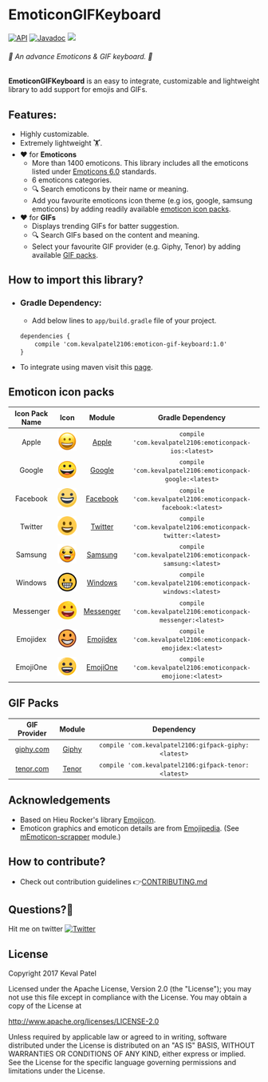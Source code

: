 # EmoticonGIFKeyboard
[![API](https://img.shields.io/badge/API-16%2B-orange.svg?style=flat)](https://android-arsenal.com/api?level=16) [![Javadoc](https://img.shields.io/badge/Javadoc-EmoticonGIFKeyboard-blue.svg)](http://kevalpatel2106.github.io/EmoticonGIFKeyboard) <a href="https://www.paypal.me/kevalpatel2106"> <img src="https://img.shields.io/badge/paypal-donate-yellow.svg" /></a>

###### 🙌 An advance Emoticons & GIF keyboard. 🙌
**EmoticonGIFKeyboard** is an easy to integrate, customizable and lightweight library to add support for emojis and GIFs.


## Features:
- Highly customizable.
- Extremely lightweight 🏋.
- ❤ for **Emoticons**
    - More than 1400 emoticons. This library includes all the emoticons listed under [Emoticons 6.0](https://emojipedia.org/unicode-6.0/) standards.
    - 6 emoticons categories.
    - 🔍 Search emoticons by their name or meaning.
    - Add you favourite emoticons icon theme (e.g ios, google, samsung emoticons) by adding readily available [emoticon icon packs](https://github.com/kevalpatel2106/EmoticonGIFKeyboard#emoticon-icon-packs).
- ❤ for **GIFs**
    - Displays trending GIFs for batter suggestion.
    - 🔍 Search GIFs based on the content and meaning.
    - Select your favourite GIF provider (e.g. Giphy, Tenor) by adding available [GIF packs](https://github.com/kevalpatel2106/EmoticonGIFKeyboard#gif-packs).


## How to import this library?
- ### Gradle Dependency:
  * Add below lines to `app/build.gradle` file of your project.
  ```
  dependencies {
      compile 'com.kevalpatel2106:emoticon-gif-keyboard:1.0'
  }
  ```
- To integrate using maven visit this [page](https://github.com/kevalpatel2106/EmoticonGIFKeyboard/blob/master/IMPORT.md).


## Emoticon icon packs
|Icon Pack Name|Icon|Module|Gradle Dependency|
|:---:|:---:|:---:|:---:|
|Apple|![Grinning Emoji](/emoticonpack-ios/art/grinning-face_1f600.png)|[Apple](https://github.com/kevalpatel2106/EmoticonGIFKeyboard/tree/master/emoticonpack-ios)|`compile 'com.kevalpatel2106:emoticonpack-ios:<latest>`|
|Google|![Grinning Emoji](/emoticonpack-google/art/grinning-face_1f600.png)|[Google](https://github.com/kevalpatel2106/EmoticonGIFKeyboard/tree/master/emoticonpack-google)|`compile 'com.kevalpatel2106:emoticonpack-google:<latest>`|
|Facebook|![Grinning Emoji](/emoticonpack-facebook/art/grinning-face_1f600.png)|[Facebook](https://github.com/kevalpatel2106/EmoticonGIFKeyboard/tree/master/emoticonpack-facebook)|`compile 'com.kevalpatel2106:emoticonpack-facebook:<latest>`|
|Twitter|![Grinning Emoji](/emoticonpack-twitter/art/grinning-face_1f600.png)|[Twitter](https://github.com/kevalpatel2106/EmoticonGIFKeyboard/tree/master/emoticonpack-twitter)|`compile 'com.kevalpatel2106:emoticonpack-twitter:<latest>`|
|Samsung|![Grinning Emoji](/emoticonpack-samsung/art/grinning-face_1f600.png)|[Samsung](https://github.com/kevalpatel2106/EmoticonGIFKeyboard/tree/master/emoticonpack-samsung)|`compile 'com.kevalpatel2106:emoticonpack-samsung:<latest>`|
|Windows|![Grinning Emoji](/emoticonpack-windows/art/grinning-face_1f600.png)|[Windows](https://github.com/kevalpatel2106/EmoticonGIFKeyboard/tree/master/emoticonpack-windows)|`compile 'com.kevalpatel2106:emoticonpack-windows:<latest>`|
|Messenger|![Grinning Emoji](/emoticonpack-messanger/art/grinning-face_1f600.png)|[Messenger](https://github.com/kevalpatel2106/EmoticonGIFKeyboard/tree/master/emoticonpack-messanger)|`compile 'com.kevalpatel2106:emoticonpack-messenger:<latest>`|
|Emojidex|![Grinning Emoji](/emoticonpack-emojidex/art/grinning-face_1f600.png)|[Emojidex](https://github.com/kevalpatel2106/EmoticonGIFKeyboard/tree/master/emoticonpack-emojidex)|`compile 'com.kevalpatel2106:emoticonpack-emojidex:<latest>`|
|EmojiOne|![Grinning Emoji](/emoticonpack-emojione/art/grinning-face_1f600.png)|[EmojiOne](https://github.com/kevalpatel2106/EmoticonGIFKeyboard/tree/master/emoticonpack-emojione)|`compile 'com.kevalpatel2106:emoticonpack-emojione:<latest>`|


## GIF Packs
|GIF Provider|Module|Dependency|
|:---:|:---:|:---:|
|[giphy.com](https://giphy.com)|[Giphy](https://github.com/kevalpatel2106/EmoticonGIFKeyboard/tree/master/gifpack-giphy)|`compile 'com.kevalpatel2106:gifpack-giphy:<latest>`|
|[tenor.com](https://tenor.com)|[Tenor](https://github.com/kevalpatel2106/EmoticonGIFKeyboard/tree/master/gifpack-tenor)|`compile 'com.kevalpatel2106:gifpack-tenor:<latest>`|


## Acknowledgements
- Based on Hieu Rocker's library [Emojicon](https://github.com/rockerhieu/emojicon).
- Emoticon graphics and emoticon details are from [Emojipedia](https://emojipedia.org/). (See [mEmoticon-scrapper](https://github.com/kevalpatel2106/EmoticonGIFKeyboard/tree/master/mEmoticon-scrapper) module.)


## How to contribute?
* Check out contribution guidelines 👉[CONTRIBUTING.md](https://github.com/kevalpatel2106/EmoticonGIFKeyboard/blob/master/CONTRIBUTING.md)


## Questions?🤔
Hit me on twitter [![Twitter](https://img.shields.io/badge/Twitter-@kevalpatel2106-blue.svg?style=flat)](https://twitter.com/kevalpatel2106)


## License
Copyright 2017 Keval Patel

Licensed under the Apache License, Version 2.0 (the "License"); you may not use this file except in compliance with the License. You may obtain a copy of the License at

http://www.apache.org/licenses/LICENSE-2.0

Unless required by applicable law or agreed to in writing, software distributed under the License is distributed on an "AS IS" BASIS, WITHOUT WARRANTIES OR CONDITIONS OF ANY KIND, either express or implied. See the License for the specific language governing permissions and limitations under the License.
